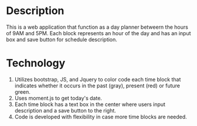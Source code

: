 # Description
This is a web application that function as a day planner betweern the hours of 9AM and 5PM. Each block represents an hour of the day and has an input box and save button for schedule description.

# Technology
1. Utilizes bootstrap, JS, and Jquery to color code each time block that indicates whether it occurs in the past (gray), present (red) or future green.
2. Uses moment.js to get today's date.
3. Each time block has a text box in the center where users input description and a save button to the right.
4. Code is developed with flexibility in case more time blocks are needed. 

